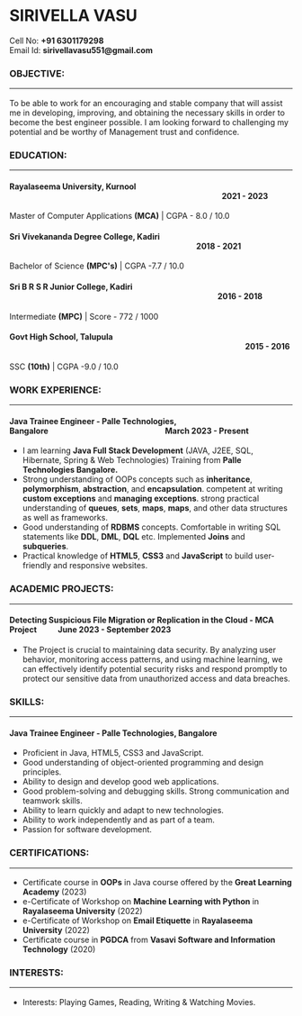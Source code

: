 <!DOCTYPE html>
<html lang="en">

<head>
    <meta charset="UTF-8">
    <meta name="viewport" content="width=device-width, initial-scale=1.0">
    <link rel="stylesheet" type="text/css" href="styles.css">
    <title>Resume</title>
</head>
<body class="resume">
    <div class="title">
        <h1>SIRIVELLA VASU</h1>
        <p>Cell No: <b>+91 6301179298</b> <br> Email Id: <b>sirivellavasu551@gmail.com</b></p>
    </div>
    <div>
        <h3>OBJECTIVE:
            <hr>
        </h3>
        <p>To be able to work for an encouraging and stable company that will assist me in developing, improving, and
            obtaining the necessary skills in order to become the best engineer possible. I am looking forward to
            challenging my potential and be worthy of Management trust and confidence.</p>
    </div>
    <div>
        <h3>EDUCATION:
            <hr>
        </h3>
        <div>
            <h4><span>Rayalaseema University, Kurnool</span> <span style="margin-left: 10cm;">2021 - 2023</span></h4>
            <p>Master of Computer Applications <b>(MCA)</b> | CGPA - 8.0 / 10.0</p>
        </div>
        <div>
            <h4><span>Sri Vivekananda Degree College, Kadiri</span> <span style="margin-left: 8.8cm;">2018 - 2021</span>
            </h4>
            <p>Bachelor of Science <b>(MPC's)</b> | CGPA -7.7 / 10.0</p>
        </div>
        <div>
            <h4><span>Sri B R S R Junior College, Kadiri</span> <span style="margin-left: 9.8cm;">2016 - 2018</span>
            </h4>
            <p>Intermediate <b>(MPC)</b> | Score - 772 / 1000</p>
        </div>
        <div>
            <h4><span>Govt High School, Talupula</span> <span style="margin-left: 11.1cm;">2015 - 2016</span></h4>
            <p>SSC <b>(10th)</b> | CGPA -9.0 / 10.0</p>
        </div>
    </div>
    <div>
        <h3>WORK EXPERIENCE:
            <hr>
        </h3>
        <h4><span>Java Trainee Engineer - Palle Technologies, Bangalore</span><span style="margin-left: 5.5cm;">March
                2023 - Present</span></h4>
        <ul>
            <li>I am learning <b>Java Full Stack Development</b> (JAVA, J2EE, SQL, Hibernate, Spring & Web Technologies)
                Training
                from <b>Palle Technologies Bangalore.</b></li>
            <li>Strong understanding of OOPs concepts such as <b>inheritance</b>, <b>polymorphism</b>,
                <b>abstraction</b>, and <b>encapsulation</b>.
                competent at writing <b>custom exceptions</b> and <b>managing exceptions</b>. strong practical
                understanding of
                <b>queues</b>,
                <b>sets</b>, <b>maps</b>,
                <b>maps</b>, and other data structures as well as frameworks.
            </li>
            <li>Good understanding of <b>RDBMS</b> concepts. Comfortable in writing SQL statements like <b>DDL</b>,
                <b>DML</b>, <b>DQL</b>
                etc.
                Implemented <b>Joins</b> and <b>subqueries</b>.</li>
            <li>Practical knowledge of <b>HTML5</b>, <b>CSS3</b> and <b>JavaScript</b> to build user-friendly and
                responsive websites.</li>
        </ul>
    </div>
    <div>
        <h3>ACADEMIC PROJECTS:
            <hr>
        </h3>
        <h4><span>Detecting Suspicious File Migration or Replication in the Cloud - MCA Project</span><span
                style="margin-left: 1cm;">June 2023 - September 2023</span></h4>
        <ul>
            <li>The Project is crucial to maintaining data security. By analyzing user behavior, monitoring access
                patterns,
                and using machine learning, we can effectively identify potential security risks and respond promptly to
                protect our sensitive data from unauthorized access and data breaches.</li>
        </ul>
    </div>
    <div>
        <h3>SKILLS:
            <hr>
        </h3>
        <h4>Java Trainee Engineer - Palle Technologies, Bangalore</h4>
        <ul>
            <li>Proficient in Java, HTML5, CSS3 and JavaScript.</li>
            <li>Good understanding of object-oriented programming and design principles.</li>
            <li>Ability to design and develop good web applications.</li>
            <li>Good problem-solving and debugging skills. Strong communication and teamwork skills.</li>
            <li>Ability to learn quickly and adapt to new technologies.</li>
            <li>Ability to work independently and as part of a team.</li>
            <li>Passion for software development.</li>
        </ul>
        <div>
            <h3>CERTIFICATIONS:
                <hr>
            </h3>
            <ul>
                <li>Certificate course in <b>OOPs</b> in Java course offered by the <b>Great Learning Academy</b> (2023)
                </li>
                <li>e-Certificate of Workshop on <b>Machine Learning with Python</b> in <b>Rayalaseema University</b>
                    (2022)</li>
                <li>e-Certificate of Workshop on <b>Email Etiquette</b> in <b>Rayalaseema University</b> (2022)</li>
                <li>Certificate course in <b>PGDCA</b> from <b>Vasavi Software and Information Technology</b> (2020)
                </li>
            </ul>
            <div>
                <h3>INTERESTS:
                    <hr>
                </h3>
                <ul>
                    <li>Interests: Playing Games, Reading, Writing & Watching Movies.</li>
                </ul>
            </div>
        </div>


</body>

</html>
